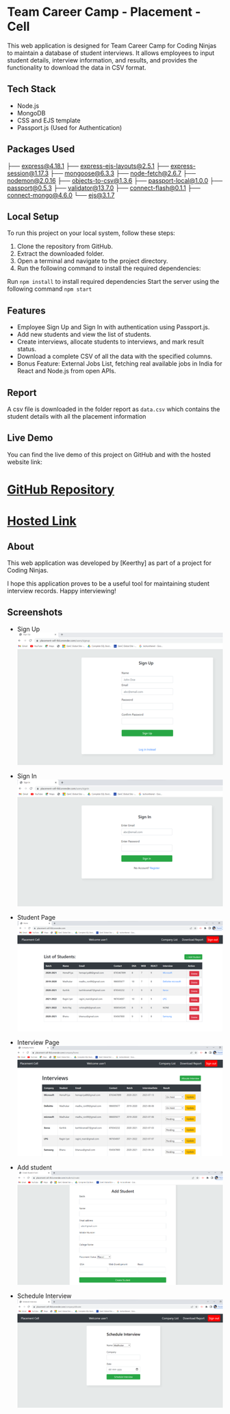 # Team Career Camp - Placement - Cell

This web application is designed for Team Career Camp for Coding Ninjas to maintain a database of student interviews. It allows employees to input student details, interview information, and results, and provides the functionality to download the data in CSV format.

## Tech Stack

- Node.js
- MongoDB
- CSS and EJS template
- Passport.js (Used for Authentication)

## Packages Used

├── express@4.18.1
├── express-ejs-layouts@2.5.1
├── express-session@1.17.3
├── mongoose@6.3.3
├── node-fetch@2.6.7
├── nodemon@2.0.16
├── objects-to-csv@1.3.6
├── passport-local@1.0.0
├── passport@0.5.3
├── validator@13.7.0
├── connect-flash@0.1.1
├── connect-mongo@4.6.0
└── ejs@3.1.7


## Local Setup

To run this project on your local system, follow these steps:

1. Clone the repository from GitHub.
2. Extract the downloaded folder.
3. Open a terminal and navigate to the project directory.
4. Run the following command to install the required dependencies:

  Run `npm install` to install required dependencies
  Start the server using the following command `npm start`
  
## Features

- Employee Sign Up and Sign In with authentication using Passport.js.
- Add new students and view the list of students.
- Create interviews, allocate students to interviews, and mark result status.
- Download a complete CSV of all the data with the specified columns.
- Bonus Feature: External Jobs List, fetching real available jobs in India for React and Node.js from open APIs.
## Report 
A csv file is downloaded in the folder report as `data.csv` which contains the student details with all the placement information
## Live Demo

You can find the live demo of this project on GitHub and with the hosted website link:

# [GitHub Repository](https://github.com/keerthy97/PLACEMENT_CELL_NODEJ)
# [Hosted Link](https://placement-cell-tlid.onrender.com/users/signin)

## About

This web application was developed by [Keerthy] as part of a project for Coding Ninjas.

I hope this application proves to be a useful tool for maintaining student interview records. Happy interviewing!

## Screenshots

- Sign Up
  ![Sign-Up](./images/sign_up_page.png)

- Sign In
  ![Sign-In](./images/sign_in_page.png)

- Student Page
  ![Student-Page](./images/studentlist_page.png)

- Interview Page
  ![Interview-Page](./images/companylist_page.png)

- Add student
  ![Add-Student](./images/add_student_page.png)

- Schedule Interview
  ![Interview](./images/InterviewSchedule_page.png)

